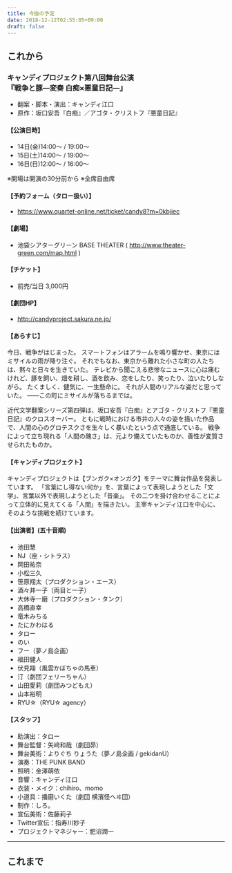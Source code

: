 ```yaml
---
title: 今後の予定
date: 2018-12-12T02:55:05+09:00
draft: false
---
```


## これから

### キャンディプロジェクト第八回舞台公演 <br>『戦争と豚―変奏 白痴×悪童日記―』

* 翻案・脚本・演出：キャンディ江口
* 原作：坂口安吾『白痴』／アゴタ・クリストフ『悪童日記』

#### 【公演日時】

* 14日(金)14:00〜 / 19:00〜
* 15日(土)14:00〜 / 19:00〜
* 16日(日)12:00〜 / 16:00〜

※開場は開演の30分前から
※全席自由席

#### 【予約フォーム（タロー扱い）】

* https://www.quartet-online.net/ticket/candy8?m=0kbjiec

#### 【劇場】

* 池袋シアターグリーン BASE THEATER ( http://www.theater-green.com/map.html )

#### 【チケット】

* 前売/当日 3,000円

#### 【劇団HP】

* http://candyproject.sakura.ne.jp/

#### 【あらすじ】

今日、戦争がはじまった。
スマートフォンはアラームを鳴り響かせ、東京にはミサイルの雨が降り注ぐ。
それでもなお、東京から離れた小さな町の人たちは、黙々と日々を生きていた。
テレビから聞こえる悲惨なニュースに心は痛むけれど、豚を飼い、畑を耕し、酒を飲み、恋をしたり、笑ったり、泣いたりしながら。
たくましく、健気に、一生懸命に。
それが人間のリアルな姿だと思っていた。
――この町にミサイルが落ちるまでは。

近代文学翻案シリーズ第四弾は、坂口安吾『白痴』とアゴタ・クリストフ『悪童日記』のクロスオーバー。
ともに戦時における市井の人々の姿を描いた作品で、人間の心のグロテスクさを生々しく暴いたという点で通底している。
戦争によって立ち現れる「人間の醜さ」は、元より備えていたものか、善性が変質させられたものか。

#### 【キャンディプロジェクト】

キャンディプロジェクトは【ブンガク×オンガク】をテーマに舞台作品を発表しています。
「言葉にし得ない何か」を、言葉によって表現しようとした「文学」、言葉以外で表現しようとした「音楽」。
その二つを掛け合わせることによって立体的に見えてくる「人間」を描きたい。
主宰キャンディ江口を中心に、そのような挑戦を続けています。

#### 【出演者】(五十音順)

* 池田慧
* NJ（座・シトラス）
* 岡田祐奈
* 小松三久
* 笹原翔太（プロダクション・エース）
* 酒々井一子（両目と一子）
* 大休寺一磨（プロダクション・タンク）
* 高橋直幸
* 竜木みちる
* たにかわはる
* タロー
* のい
* フー（夢ノ島企画）
* 福田健人
* 伏見翔（風雲かぼちゃの馬車）
* 汀（劇団フェリーちゃん）
* 山田愛莉（劇団みつどもえ）
* 山本裕明
* RYU☆（RYU☆ agency）

#### 【スタッフ】

* 助演出：タロー
* 舞台監督：矢﨑和哉（劇団昴）
* 舞台美術：よりぐち りょうた（夢ノ島企画 / gekidanU）
* 演奏：THE PUNK BAND
* 照明：金澤萌依
* 音響：キャンディ江口
* 衣装・メイク：chihiro、momo
* 小道具：播磨いくた（劇団 横濱怪へヰ団）
* 制作：しろ。
* 宣伝美術：佐藤莉子
* Twitter宣伝：指寿川妙子
* プロジェクトマネジャー：肥沼潤一

---

## これまで
